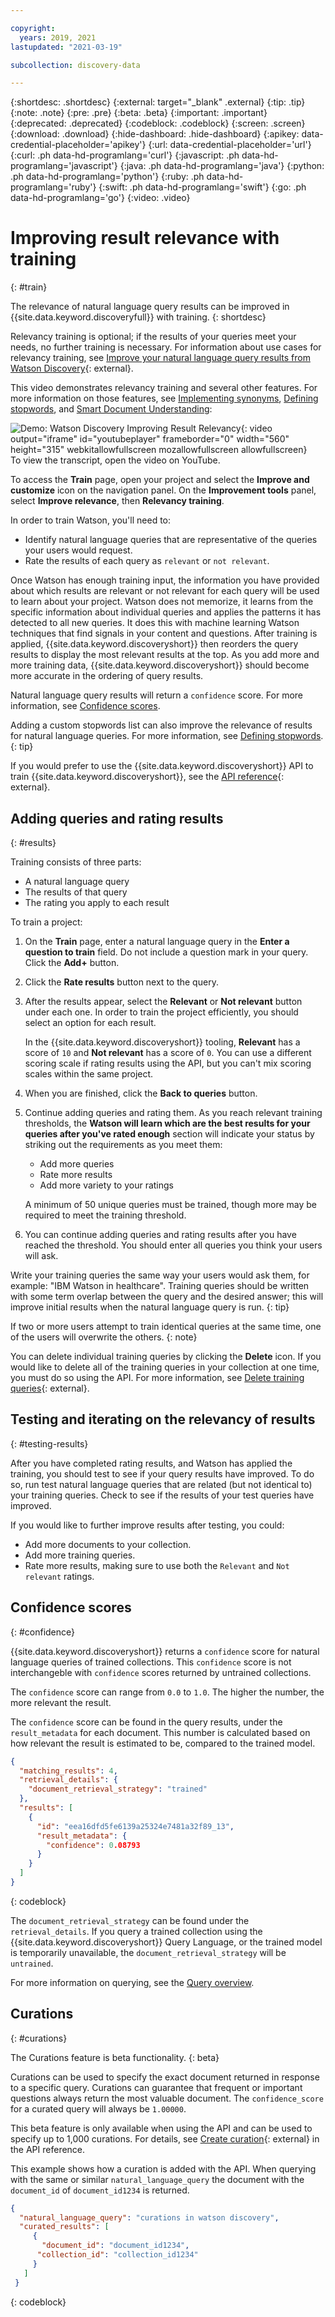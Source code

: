 ```yaml
---

copyright:
  years: 2019, 2021
lastupdated: "2021-03-19"

subcollection: discovery-data

---
```


{:shortdesc: .shortdesc}
{:external: target="_blank" .external}
{:tip: .tip}
{:note: .note}
{:pre: .pre}
{:beta: .beta}
{:important: .important}
{:deprecated: .deprecated}
{:codeblock: .codeblock}
{:screen: .screen}
{:download: .download}
{:hide-dashboard: .hide-dashboard}
{:apikey: data-credential-placeholder='apikey'} 
{:url: data-credential-placeholder='url'}
{:curl: .ph data-hd-programlang='curl'}
{:javascript: .ph data-hd-programlang='javascript'}
{:java: .ph data-hd-programlang='java'}
{:python: .ph data-hd-programlang='python'}
{:ruby: .ph data-hd-programlang='ruby'}
{:swift: .ph data-hd-programlang='swift'}
{:go: .ph data-hd-programlang='go'}
{:video: .video}

# Improving result relevance with training
{: #train}

<!-- c/s help for the *Train* page. Do not delete.  -->

The relevance of natural language query results can be improved in {{site.data.keyword.discoveryfull}} with training. 
{: shortdesc}

Relevancy training is optional; if the results of your queries meet your needs, no further training is necessary. For information about use cases for relevancy training, see [Improve your natural language query results from Watson Discovery](https://developer.ibm.com/blogs/improving-your-natural-language-query-results-from-watson-discovery/){: external}.

This video demonstrates relevancy training and several other features. For more information on those features, see [Implementing synonyms](/docs/discovery-data?topic=discovery-data-search-settings#query-expansion), [Defining stopwords](/docs/discovery-data?topic=discovery-data-search-settings#stopwords), and [Smart Document Understanding](/docs/discovery-data?topic=discovery-data-configuring-fields):

![Demo: Watson Discovery Improving Result Relevancy](https://www.youtube.com/embed/wi_V9s8XF3c){: video output="iframe" id="youtubeplayer" frameborder="0" width="560" height="315" webkitallowfullscreen mozallowfullscreen allowfullscreen}
</br>
To view the transcript, open the video on YouTube.

To access the **Train** page, open your project and select the **Improve and customize** icon on the navigation panel. On the **Improvement tools** panel, select **Improve relevance**, then **Relevancy training**.

In order to train Watson, you'll need to:

  -   Identify natural language queries that are representative of the queries your users would request.
  -   Rate the results of each query as `relevant` or `not relevant`.

Once Watson has enough training input, the information you have provided about which results are relevant or not relevant for each query will be used to learn about your project. Watson does not memorize, it learns from the specific information about individual queries and applies the patterns it has detected to all new queries. It does this with machine learning Watson techniques that find signals in your content and questions. After training is applied, {{site.data.keyword.discoveryshort}} then reorders the query results to display the most relevant results at the top. As you add more and more training data, {{site.data.keyword.discoveryshort}} should become more accurate in the ordering of query results.

Natural language query results will return a `confidence` score. For more information, see [Confidence scores](/docs/discovery-data?topic=discovery-data-train#confidence).

Adding a custom stopwords list can also improve the relevance of results for natural language queries. For more information, see [Defining stopwords](/docs/discovery-data?topic=discovery-data-search-settings#stopwords).
{: tip}

If you would prefer to use the {{site.data.keyword.discoveryshort}} API to train {{site.data.keyword.discoveryshort}}, see the [API reference](https://{DomainName}/apidocs/discovery-data#listtrainingqueries){: external}.

## Adding queries and rating results
{: #results}

Training consists of three parts:
-   A natural language query
-   The results of that query
-   The rating you apply to each result

To train a project:

1.  On the **Train** page, enter a natural language query in the **Enter a question to train** field. Do not include a question mark in your query. Click the **Add+** button.
1.  Click the **Rate results** button next to the query.
1.  After the results appear, select the **Relevant** or **Not relevant** button under each one. In order to train the project efficiently, you should select an option for each result. 

    In the {{site.data.keyword.discoveryshort}} tooling, **Relevant** has a score of `10` and **Not relevant** has a score of `0`. You can use a different scoring scale if rating results using the API, but you can't mix scoring scales within the same project. 
1.  When you are finished, click the **Back to queries** button.
1.  Continue adding queries and rating them. As you reach relevant training thresholds, the **Watson will learn which are the best results for your queries after you've rated enough** section will indicate your status by striking out the requirements as you meet them:
    - Add more queries
    - Rate more results
    - Add more variety to your ratings
    
    A minimum of 50 unique queries must be trained, though more may be required to meet the training threshold. 
1.  You can continue adding queries and rating results after you have reached the threshold. You should enter all queries you think your users will ask.

Write your training queries the same way your users would ask them, for example: "IBM Watson in healthcare". Training queries should be written with some term overlap between the query and the desired answer; this will improve initial results when the natural language query is run.
{: tip}

If two or more users attempt to train identical queries at the same time, one of the users will overwrite the others.
{: note}

You can delete individual training queries by clicking the **Delete** icon. If you would like to delete all of the training queries in your collection at one time, you must do so using the API. For more information, see [Delete training queries](https://{DomainName}/apidocs/discovery-data#deletetrainingqueries){: external}. 

## Testing and iterating on the relevancy of results
{: #testing-results}

After you have completed rating results, and Watson has applied the training, you should test to see if your query results have improved. To do so, run test natural language queries that are related (but not identical to) your training queries. Check to see if the results of your test queries have improved.

If you would like to further improve results after testing, you could:
-   Add more documents to your collection.
-   Add more training queries.
-   Rate more results, making sure to use both the `Relevant` and `Not relevant` ratings.

## Confidence scores
{: #confidence}

{{site.data.keyword.discoveryshort}} returns a `confidence` score for natural language queries of trained collections. This `confidence` score is not interchangeble with `confidence` scores returned by untrained collections.

The `confidence` score can range from `0.0` to `1.0`. The higher the number, the more relevant the result.

The `confidence` score can be found in the query results, under the `result_metadata` for each document. This number is calculated based on how relevant the result is estimated to be, compared to the trained model. 

```JSON
{
  "matching_results": 4,
  "retrieval_details": {
    "document_retrieval_strategy": "trained"
  },
  "results": [
    {
	  "id": "eea16dfd5fe6139a25324e7481a32f89_13",
	  "result_metadata": {
	    "confidence": 0.08793
	  }
    }
  ]
}
```
{: codeblock}

The `document_retrieval_strategy` can be found under the `retrieval_details`. If you query a trained collection using the {{site.data.keyword.discoveryshort}} Query Language, or the trained model is temporarily unavailable, the `document_retrieval_strategy` will be `untrained`.

For more information on querying, see the [Query overview](/docs/discovery-data?topic=discovery-data-query-concepts).


## Curations
{: #curations}

The Curations feature is beta functionality.
{: beta}

Curations can be used to specify the exact document returned in response to a specific query. Curations can guarantee that frequent or important questions always return the most valuable document. The `confidence_score` for a curated query will always be `1.00000`.

This beta feature is only available when using the API and can be used to specify up to 1,000 curations. For details, see [Create curation](https://{DomainName}/apidocs/discovery-data#createcuration){: external} in the API reference.

This example shows how a curation is added with the API. When querying with the same or similar `natural_language_query` the document with the `document_id` of `document_id1234` is returned.

```JSON
{
  "natural_language_query": "curations in watson discovery",
  "curated_results": [
     {
       "document_id": "document_id1234",
      "collection_id": "collection_id1234"
     }
   ]
 }
```
{: codeblock}
